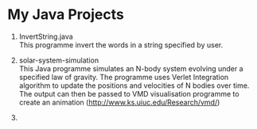 # My Java Projects
1. InvertString.java \
This programme invert the words in a string specified by user.

2. solar-system-simulation \
This Java programme simulates an N-body system evolving under a specified law of gravity. The programme uses Verlet Integration algorithm to update the positions and velocities of N bodies over time. The output can then be passed to VMD visualisation programme to create an animation (http://www.ks.uiuc.edu/Research/vmd/)

3. 
